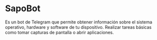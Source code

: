 # SapoBot
Es un bot de Telegram que permite obtener información sobre el sistema operativo, hardware y software de tu dispositivo. Realizar tareas básicas como tomar capturas de pantalla o abrir aplicaciones.
